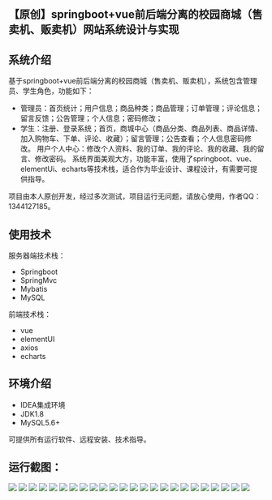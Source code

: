 ## 【原创】springboot+vue前后端分离的校园商城（售卖机、贩卖机）网站系统设计与实现

## 系统介绍

基于springboot+vue前后端分离的校园商城（售卖机、贩卖机），系统包含管理员、学生角色，功能如下：
- 管理员：首页统计；用户信息；商品种类；商品管理；订单管理；评论信息；留言反馈；公告管理；个人信息；密码修改；
- 学生：注册、登录系统；首页，商城中心（商品分类、商品列表、商品详情、加入购物车、下单、评论、收藏）；留言管理；公告查看；个人信息密码修改。
用户个人中心：修改个人资料、我的订单、我的评论、我的收藏、我的留言、修改密码。
系统界面美观大方，功能丰富，使用了springboot、vue、elementUi、echarts等技术栈，适合作为毕业设计、课程设计，有需要可提供指导。

项目由本人原创开发，经过多次测试，项目运行无问题，请放心使用，作者QQ：1344127185。

## 使用技术

服务器端技术栈：

- Springboot
- SpringMvc
- Mybatis
- MySQL

前端技术栈：

- vue
- elementUI
- axios
- echarts

## 环境介绍

- IDEA集成环境
- JDK1.8
- MySQL5.6+

可提供所有运行软件、远程安装、技术指导。

## 运行截图：
![](https://github.com/itcoderyhl/school-shop-server/blob/main/images/1.png)
![](https://github.com/itcoderyhl/school-shop-server/blob/main/images/2.png)
![](https://github.com/itcoderyhl/school-shop-server/blob/main/images/3.png)
![](https://github.com/itcoderyhl/school-shop-server/blob/main/images/4.png)
![](https://github.com/itcoderyhl/school-shop-server/blob/main/images/5.png)
![](https://github.com/itcoderyhl/school-shop-server/blob/main/images/6.png)
![](https://github.com/itcoderyhl/school-shop-server/blob/main/images/7.png)
![](https://github.com/itcoderyhl/school-shop-server/blob/main/images/8.png)
![](https://github.com/itcoderyhl/school-shop-server/blob/main/images/9.png)
![](https://github.com/itcoderyhl/school-shop-server/blob/main/images/10.png)
![](https://github.com/itcoderyhl/school-shop-server/blob/main/images/11.png)
![](https://github.com/itcoderyhl/school-shop-server/blob/main/images/12.png)
![](https://github.com/itcoderyhl/school-shop-server/blob/main/images/13.png)
![](https://github.com/itcoderyhl/school-shop-server/blob/main/images/14.png)
![](https://github.com/itcoderyhl/school-shop-server/blob/main/images/15.png)
![](https://github.com/itcoderyhl/school-shop-server/blob/main/images/16.png)
![](https://github.com/itcoderyhl/school-shop-server/blob/main/images/17.png)
![](https://github.com/itcoderyhl/school-shop-server/blob/main/images/18.png)
![](https://github.com/itcoderyhl/school-shop-server/blob/main/images/19.png)
![](https://github.com/itcoderyhl/school-shop-server/blob/main/images/20.png)
![](https://github.com/itcoderyhl/school-shop-server/blob/main/images/21.png)
![](https://github.com/itcoderyhl/school-shop-server/blob/main/images/22.png)
![](https://github.com/itcoderyhl/school-shop-server/blob/main/images/23.png)
![](https://github.com/itcoderyhl/school-shop-server/blob/main/images/24.png)

